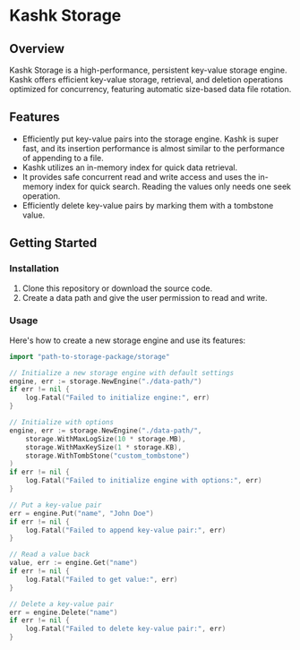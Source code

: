 # Kashk Storage

## Overview

Kashk Storage is a high-performance, persistent key-value storage engine. Kashk offers efficient key-value storage, retrieval, and deletion 
operations optimized for concurrency, featuring automatic size-based data file rotation. 

## Features

- Efficiently put key-value pairs into the storage engine. Kashk is super fast, and its insertion performance is almost similar to the 
performance of appending to a file.
- Kashk utilizes an in-memory index for quick data retrieval.
- It provides safe concurrent read and write access and uses the in-memory index for quick search. Reading the values only needs one seek 
operation.
- Efficiently delete key-value pairs by marking them with a tombstone value.

## Getting Started

### Installation

1. Clone this repository or download the source code.
2. Create a data path and give the user permission to read and write.

### Usage

Here's how to create a new storage engine and use its features:

```go
import "path-to-storage-package/storage"

// Initialize a new storage engine with default settings
engine, err := storage.NewEngine("./data-path/")
if err != nil {
    log.Fatal("Failed to initialize engine:", err)
}

// Initialize with options
engine, err := storage.NewEngine("./data-path/",
    storage.WithMaxLogSize(10 * storage.MB),
    storage.WithMaxKeySize(1 * storage.KB),
    storage.WithTombStone("custom_tombstone")
)
if err != nil {
    log.Fatal("Failed to initialize engine with options:", err)
}

// Put a key-value pair
err = engine.Put("name", "John Doe")
if err != nil {
    log.Fatal("Failed to append key-value pair:", err)
}

// Read a value back
value, err := engine.Get("name")
if err != nil {
    log.Fatal("Failed to get value:", err)
}

// Delete a key-value pair
err = engine.Delete("name")
if err != nil {
    log.Fatal("Failed to delete key-value pair:", err)
}

